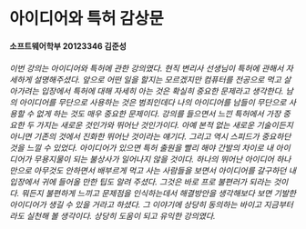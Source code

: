 # 아이디어와 특허 감상문
#### 소프트웨어학부 20123346 김준성
###### 이번 강의는 아이디어와 특허에 관한 강의였다. 현직 변리사 선생님이 특허에 관해서 자세하게 설명해주셨다. 앞으로 어떤 일을 할지는 모르겠지만 컴퓨터를 전공으로 먹고 살아가려는 입장에서 특허에 대해 자세히 아는 것은 확실히 중요한 문제라고 생각한다. 남의 아이디어를 무단으로 사용하는 것은 범죄인데다 나의 아이디어를 남들이 무단으로 사용할 수 없게 하는 것도 매우 중요한 문제이다. 강의를 들으면서 느낀 특허에서 가장 중요한 두 가지는 새로운 것인가와 뛰어난 것인가이다. 아예 본적 없는 새로운 기술이든지 아니면 기존의 것에서 진화한 뛰어난 것이라는 얘기다. 그리고 역시 스피드가 중요하단 것을 느낄 수 있었다. 아이디어가 있으면 특허 출원을 빨리 해야 간발의 차이로 내 아이디어가 무용지물이 되는 불상사가 일어나지 않을 것이다. 하나의 뛰어난 아이디어 하나만으로 아무것도 안하면서 배부르게 먹고 사는 사람들을 보면서 아이디어를 갈구하던 내 입장에서 귀에 들어올 만한 팁도 알려 주셨다. 그것은 바로 프로 불편러가 되라는 것이다. 뭐든지 불편하게 느끼고 문제점을 인식하는데서 해결방안을 생각해보다 보면 기발한 아이디어가 생길 수 있을 거라고 하셨다. 그 이야기에 상당히 동의하는 바이고 지금부터라도 실천해 볼 생각이다. 상당히 도움이 되고 유익한 강의였다. 


